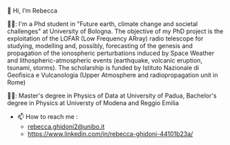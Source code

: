 👋 Hi, I’m Rebecca 


:woman_scientist:: I'm a Phd student in "Future earth, climate change and societal challenges" at University of Bologna. The objective of my PhD project is the exploitation of the LOFAR (Low Frequency ARray) radio telescope for studying, modelling and, possibly, forecasting of the genesis and propagation of the ionospheric perturbations induced by Space Weather and lithospheric-atmospheric events (earthquake, volcanic eruption, tsunami, storms). The scholarship is funded by Istituto Nazionale di Geofisica e Vulcanologia (Upper Atmosphere and radiopropagation unit in Rome)

👩‍🎓: Master's degree in Physics of Data at University of Padua, Bachelor's degree in Physics at Universty of Modena and Reggio Emilia






- 📫 How to reach me :
  * rebecca.ghidoni2@unibo.it
  * https://www.linkedin.com/in/rebecca-ghidoni-44101b23a/

<!---
GhidoniR/GhidoniR is a ✨ special ✨ repository because its `README.md` (this file) appears on your GitHub profile.
You can click the Preview link to take a look at your changes.
--->
